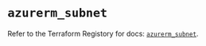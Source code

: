# `azurerm_subnet`

Refer to the Terraform Registory for docs: [`azurerm_subnet`](https://registry.terraform.io/providers/hashicorp/azurerm/3.84.0/docs/resources/subnet).
